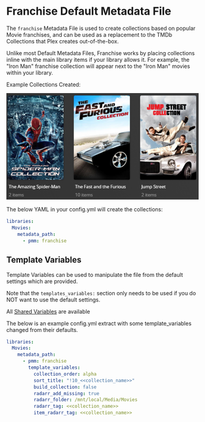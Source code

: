 # Franchise Default Metadata File

The `franchise` Metadata File is used to  create collections based on popular Movie franchises, and can be used as a replacement to the TMDb Collections that Plex creates out-of-the-box.

Unlike most Default Metadata Files, Franchise works by placing collections inline with the main library items if your library allows it. For example, the "Iron Man" franchise collection will appear next to the "Iron Man" movies within your library.

Example Collections Created:

![](../images/moviefranchise.png)

The below YAML in your config.yml will create the collections:
```yaml
libraries:
  Movies:
    metadata_path:
      - pmm: franchise
```


## Template Variables
Template Variables can be used to manipulate the file from the default settings which are provided. 

Note that the `templates_variables:` section only needs to be used if you do NOT want to use the default settings.

All [Shared Variables](../variables) are available

The below is an example config.yml extract with some template_variables changed from their defaults.

```yaml
libraries:
  Movies:
    metadata_path:
      - pmm: franchise
        template_variables:
          collection_order: alpha
          sort_title: "!10_<<collection_name>>"
          build_collection: false
          radarr_add_missing: true
          radarr_folder: /mnt/local/Media/Movies
          radarr_tag: <<collection_name>>
          item_radarr_tag: <<collection_name>>
```

